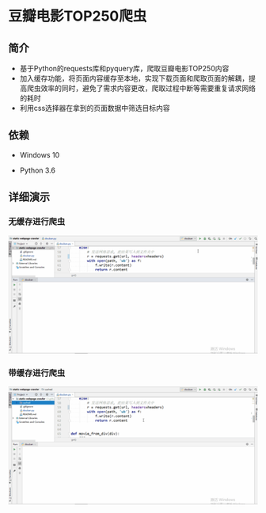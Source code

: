 豆瓣电影TOP250爬虫
================================
## 简介
* 基于Python的requests库和pyquery库，爬取豆瓣电影TOP250内容
* 加入缓存功能，将页面内容缓存至本地，实现下载页面和爬取页面的解耦，提高爬虫效率的同时，避免了需求内容更改，爬取过程中断等需要重复请求网络的耗时
* 利用css选择器在拿到的页面数据中筛选目标内容

## 依赖
* Windows 10

* Python 3.6

## 详细演示
### 无缓存进行爬虫
![无缓存进行爬虫](images/crawler.gif)

### 带缓存进行爬虫
![带缓存进行爬虫](images/crawler_cached.gif)

